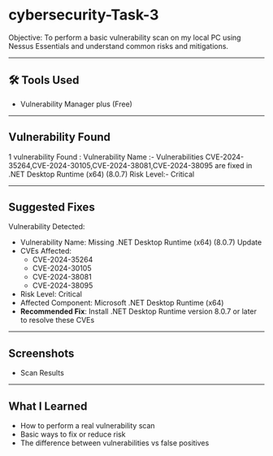 # cybersecurity-Task-3


 Objective:
To perform a basic vulnerability scan on my local PC using Nessus Essentials and understand common risks and mitigations.

---

## 🛠 Tools Used
- Vulnerability Manager plus (Free)


---

##  Vulnerability Found

1 vulnerability Found :
Vulnerability Name :- Vulnerabilities CVE-2024-35264,CVE-2024-30105,CVE-2024-38081,CVE-2024-38095 are fixed in .NET Desktop Runtime (x64) (8.0.7)
Risk Level:- Critical

---

##  Suggested Fixes

Vulnerability Detected:

- Vulnerability Name: Missing .NET Desktop Runtime (x64) (8.0.7) Update
- CVEs Affected:
  - CVE-2024-35264
  - CVE-2024-30105
  - CVE-2024-38081
  - CVE-2024-38095
- Risk Level: Critical
- Affected Component: Microsoft .NET Desktop Runtime (x64)
- **Recommended Fix**: Install .NET Desktop Runtime version 8.0.7 or later to resolve these CVEs


---

## Screenshots

- Scan Results 

---

## What I Learned

- How to perform a real vulnerability scan
- Basic ways to fix or reduce risk
- The difference between vulnerabilities vs false positives
